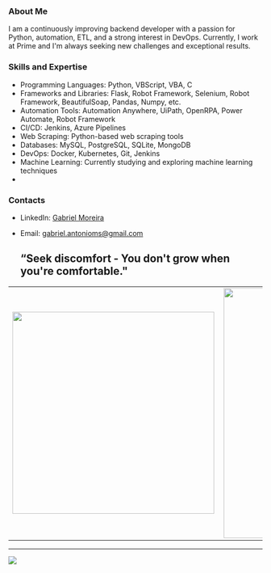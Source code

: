 
### About Me

I am a continuously improving backend developer with a passion for Python, automation, ETL, and a strong interest in DevOps. Currently, I work at Prime and I'm always seeking new challenges and exceptional results.

### Skills and Expertise

- Programming Languages: Python, VBScript, VBA, C
- Frameworks and Libraries: Flask, Robot Framework, Selenium, Robot Framework, BeautifulSoap, Pandas, Numpy, etc.
- Automation Tools: Automation Anywhere, UiPath, OpenRPA, Power Automate, Robot Framework
- CI/CD: Jenkins, Azure Pipelines
- Web Scraping: Python-based web scraping tools
- Databases: MySQL, PostgreSQL, SQLite, MongoDB
- DevOps: Docker, Kubernetes, Git, Jenkins
- Machine Learning: Currently studying and exploring machine learning techniques
- 
### Contacts

- LinkedIn: [Gabriel Moreira](https://www.linkedin.com/in/ga-brielmoreira/)
- Email: gabriel.antonioms@gmail.com

    <h2>“Seek discomfort - You don't grow when you're comfortable."</h2>

<center>
<table>
    <tr>
        <td><img width="400px" align="left" src="https://github-readme-stats.vercel.app/api/top-langs/?username=gabrieimoreira&hide=html&layout=compact&theme=buefy" /></td>
        <td><img width="495px" align="left" src="https://github-readme-stats.vercel.app/api?username=gabrieimoreira&theme=buefy"/></td>
    </tr>   
</table>
</center>  

---

![](https://komarev.com/ghpvc/?username=gams99&color=blue&style=flat)
